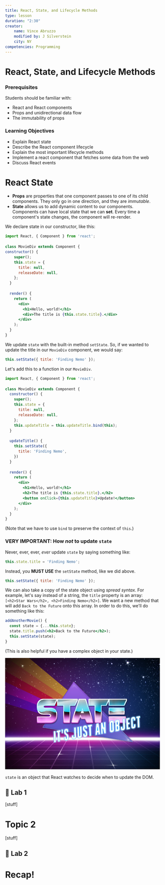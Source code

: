 ```yaml
---
title: React, State, and Lifecycle Methods
type: lesson
duration: "2:30"
creator:
    name: Vince Abruzzo
    modified by: J Silverstein
    city: NY
competencies: Programming
---
```



# React, State, and Lifecycle Methods

### Prerequisites

Students should be familiar with:

- React and React components
- Props and unidirectional data flow
- The immutability of props

### Learning Objectives

- Explain React state
- Describe the React component lifecycle
- Explain the most important lifecycle methods
- Implement a react component that fetches some data from the web
- Discuss React events

# React State

- **Props** are properties that one component passes to one of its child components. They only go in one direction, and they are _immutable_. 
- **State** allows us to add dynamic content to our components. Components can have local state that we can **set**. Every time a component's state changes, the component will re-render.

We declare state in our constructor, like this:

```jsx
import React, { Component } from 'react';

class MovieDiv extends Component {
constructor() {
    super();
    this.state = {
      title: null,
      releaseDate: null,
    };
  }

  render() {
    return (
      <div>
        <h1>Hello, world!</h1>
        <div>The title is {this.state.title}.</div>
      </div>
    );
  }
}
```

We update `state` with the built-in method `setState`. So, if we wanted to update the title in our `MovieDiv` component, we would say:

```jsx
this.setState({ title: 'Finding Nemo' });
```

Let's add this to a function in our `MovieDiv`.

```jsx
import React, { Component } from 'react';

class MovieDiv extends Component {
  constructor() {
    super();
    this.state = {
      title: null,
      releaseDate: null,
    };
    this.updateTitle = this.updateTitle.bind(this);
  }

  updateTitle() {
    this.setState({
      title: 'Finding Nemo',
    })
  }

  render() {
    return (
      <div>
        <h1>Hello, world!</h1>
        <h2>The title is {this.state.title}.</h2>
        <button onClick={this.updateTitle}>Update!</button>
      </div>
    );
  }
}
```

(Note that we have to use `bind` to preserve the context of `this`.)

### VERY IMPORTANT: How _not_ to update `state`

Never, ever, ever, _ever_ update `state` by saying something like:

```js
this.state.title = 'Finding Nemo';
```

Instead, you **MUST USE** the `setState` method, like we did above.

```js
this.setState({ title: 'Finding Nemo' });
```

We can also take a copy of the state object using _spread syntax_. For example, let's say instead of a string, the `title` property is an array: `[<h2>Star Wars</h2>, <h2>Finding Nemo</h2>]`. We want a new method that will add `Back to the Future` onto this array. In order to do this, we'll do something like this:

```jsx
addAnotherMovie() {
  const state = {...this.state};
  state.title.push(<h2>Back to the Future</h2>);
  this.setState(state);
}

```

(This is also helpful if you have a complex object in your state.)

![state](./assets/state.jpg)

`state` is an object that React watches to decide when to update the DOM.

## 🚀 Lab 1

[stuff]

# Topic 2

[stuff]

## 🚀 Lab 2

# Recap!